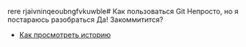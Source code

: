 rere
rjaivninqeoubngfvkuwble# Как пользоваться Git
Непросто, но я постараюсь разобраться
Да!
Закоммитится?
- [Как просмотреть историю](./log_help.md)
